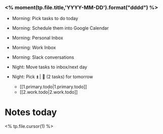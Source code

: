### <% moment(tp.file.title,'YYYY-MM-DD').format("dddd") %>

- Morning: Pick tasks to do today
- Morning: Schedule them into Google Calendar

- Morning: Personal Inbox
- Morning: Work Inbox
- Morning: Slack conversations

- Night: Move tasks to inbox/next day
- Night: Pick ⏫ | 🔼 (2 tasks) for tomorrow 
    - [[1.primary.todo|1.primary.todo]] 
    - [[2.work.todo|2.work.todo]]

# Notes today

<% tp.file.cursor(1) %>